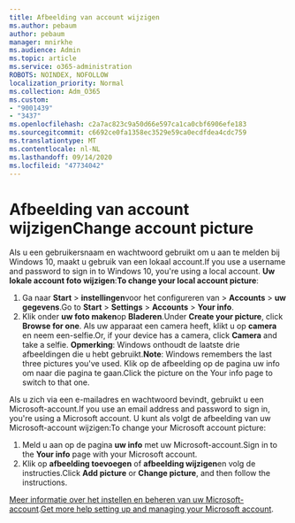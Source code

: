 ```yaml
---
title: Afbeelding van account wijzigen
ms.author: pebaum
author: pebaum
manager: mnirkhe
ms.audience: Admin
ms.topic: article
ms.service: o365-administration
ROBOTS: NOINDEX, NOFOLLOW
localization_priority: Normal
ms.collection: Adm_O365
ms.custom:
- "9001439"
- "3437"
ms.openlocfilehash: c2a7ac823c9a50d66e597ca1ca0cbf6906efe183
ms.sourcegitcommit: c6692ce0fa1358ec3529e59ca0ecdfdea4cdc759
ms.translationtype: MT
ms.contentlocale: nl-NL
ms.lasthandoff: 09/14/2020
ms.locfileid: "47734042"
---
```

# <a name="change-account-picture"></a><span data-ttu-id="61802-102">Afbeelding van account wijzigen</span><span class="sxs-lookup"><span data-stu-id="61802-102">Change account picture</span></span>

<span data-ttu-id="61802-103">Als u een gebruikersnaam en wachtwoord gebruikt om u aan te melden bij Windows 10, maakt u gebruik van een lokaal account.</span><span class="sxs-lookup"><span data-stu-id="61802-103">If you use a username and password to sign in to Windows 10, you're using a local account.</span></span> <span data-ttu-id="61802-104">**Uw lokale account foto wijzigen**:</span><span class="sxs-lookup"><span data-stu-id="61802-104">**To change your local account picture**:</span></span>

1. <span data-ttu-id="61802-105">Ga naar **Start**  >  **instellingen**voor het configureren van  >  **Accounts**  >  **uw gegevens**.</span><span class="sxs-lookup"><span data-stu-id="61802-105">Go to **Start** > **Settings** > **Accounts** > **Your info**.</span></span>
2. <span data-ttu-id="61802-106">Klik onder **uw foto maken**op **Bladeren**.</span><span class="sxs-lookup"><span data-stu-id="61802-106">Under **Create your picture**, click **Browse for one**.</span></span> <span data-ttu-id="61802-107">Als uw apparaat een camera heeft, klikt u op **camera** en neem een-selfie.</span><span class="sxs-lookup"><span data-stu-id="61802-107">Or, if your device has a camera, click **Camera** and take a selfie.</span></span> 
    <span data-ttu-id="61802-108">**Opmerking**: Windows onthoudt de laatste drie afbeeldingen die u hebt gebruikt.</span><span class="sxs-lookup"><span data-stu-id="61802-108">**Note**: Windows remembers the last three pictures you've used.</span></span> <span data-ttu-id="61802-109">Klik op de afbeelding op de pagina uw info om naar die pagina te gaan.</span><span class="sxs-lookup"><span data-stu-id="61802-109">Click the picture on the Your info page to switch to that one.</span></span>

<span data-ttu-id="61802-110">Als u zich via een e-mailadres en wachtwoord bevindt, gebruikt u een Microsoft-account.</span><span class="sxs-lookup"><span data-stu-id="61802-110">If you use an email address and password to sign in, you're using a Microsoft account.</span></span> <span data-ttu-id="61802-111">U kunt als volgt de afbeelding van uw Microsoft-account wijzigen:</span><span class="sxs-lookup"><span data-stu-id="61802-111">To change your Microsoft account picture:</span></span>

1. <span data-ttu-id="61802-112">Meld u aan op de pagina **uw info** met uw Microsoft-account.</span><span class="sxs-lookup"><span data-stu-id="61802-112">Sign in to the **Your info** page with your Microsoft account.</span></span>
2. <span data-ttu-id="61802-113">Klik op **afbeelding toevoegen** of **afbeelding wijzigen**en volg de instructies.</span><span class="sxs-lookup"><span data-stu-id="61802-113">Click **Add picture** or **Change picture**, and then follow the instructions.</span></span>

<span data-ttu-id="61802-114">[Meer informatie over het instellen en beheren van uw Microsoft-account](https://support.microsoft.com/products/microsoft-account?category=manage-account).</span><span class="sxs-lookup"><span data-stu-id="61802-114">[Get more help setting up and managing your Microsoft account](https://support.microsoft.com/products/microsoft-account?category=manage-account).</span></span>
